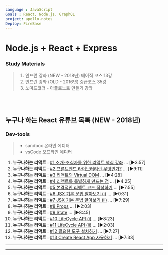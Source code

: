 ```yaml
---
Language : JavaScript
Goals : React, Node.js, GraphQL
project: apollo-notes
Deploy: FireBase
---
```



# Node.js + React + Express
### Study Materials
> 1. 인프런 강좌 (NEW - 2018년) 베이직 코스 13강
> 1. 인프런 강좌 (OLD - 2016년) 중급코스 35강
> 1. 노마드코더 - 아폴로노트 만들기 강좌

<br><br>
## 누구나 하는 React 유튜브 목록 (NEW - 2018년)
### Dev-tools
> * sandbox 온라인 에디터
> * vsCode 오프라인 에디터

1. **누구나하는 리액트** : [#1 소개-초심자를 위한 리액트 핵심 강좌](https://www.youtube.com/watch?v=fT9iFFAt60E&index=1&list=PL9FpF_z-xR_E4rxYMMZx5cOpwaiwCzWUH) ... [▶3:57]
1. **누구나하는 리액트** : [#2 프론트엔드 라이브러리란 무엇인가?]( https://www.youtube.com/watch?v=_aBq1SKl6yQ&index=2&list=PL9FpF_z-xR_E4rxYMMZx5cOpwaiwCzWUH) ... [▶9:11]
1. **누구나하는 리액트** : [#3 리액트의 Virtual DOM](https://www.youtube.com/watch?v=wKwMRH0PkMg&index=3&list=PL9FpF_z-xR_E4rxYMMZx5cOpwaiwCzWUH) ... [▶4:28]
1. **누구나하는 리액트** : [#4 리액트를 특별하게 만드는 점](https://www.youtube.com/watch?v=aP5rmFZ70js&index=4&list=PL9FpF_z-xR_E4rxYMMZx5cOpwaiwCzWUH) ... [▶4:25]
1. **누구나하는 리액트** : [#5 본격적인 리액트 코드 작성하기]( https://www.youtube.com/watch?v=Op0EE8v7qEs&index=5&list=PL9FpF_z-xR_E4rxYMMZx5cOpwaiwCzWUH) ... [▶7:55]
1. **누구나하는 리액트** : [#6 JSX 기본 문법 알아보기 (i)](https://www.youtube.com/watch?v=8RVoVvgaQdY&index=6&list=PL9FpF_z-xR_E4rxYMMZx5cOpwaiwCzWUH) ... [▶0:31]
1. **누구나하는 리액트** : [#7 JSX 기본 문법 알아보기 (ii)](https://www.youtube.com/watch?v=N96EJm09Pxo&index=7&list=PL9FpF_z-xR_E4rxYMMZx5cOpwaiwCzWUH) ... [▶7:29]
1. **누구나하는 리액트** : [#8 Props](https://www.youtube.com/watch?v=tZLQ-cNCf70&index=8&list=PL9FpF_z-xR_E4rxYMMZx5cOpwaiwCzWUH) ... [▶2:03]
1. **누구나하는 리액트** : [#9 State](https://www.youtube.com/watch?v=mYEZh6TV10M&index=9&list=PL9FpF_z-xR_E4rxYMMZx5cOpwaiwCzWUH) ... [▶8:45]
1. **누구나하는 리액트** : [#10 LifeCycle API (i)](https://www.youtube.com/watch?v=Na_kP7X6KGs&index=10&list=PL9FpF_z-xR_E4rxYMMZx5cOpwaiwCzWUH) ... [▶8:23]
1. **누구나하는 리액트** : [#11 LifeCycle API (ii)](https://www.youtube.com/watch?v=P9XdZK6ZunE&index=11&list=PL9FpF_z-xR_E4rxYMMZx5cOpwaiwCzWUH) ... [▶2:03]
1. **누구나하는 리액트** : [#12 필요한 도구 설치하기](https://www.youtube.com/watch?v=9pLI1UDgDMs&index=12&list=PL9FpF_z-xR_E4rxYMMZx5cOpwaiwCzWUH) ... [▶7:27]
1. **누구나하는 리액트** : [#13 Create React App 사용하기](https://www.youtube.com/watch?v=PnF-wjxbYII&index=13&list=PL9FpF_z-xR_E4rxYMMZx5cOpwaiwCzWUH) ... [▶7:33]
---

---
